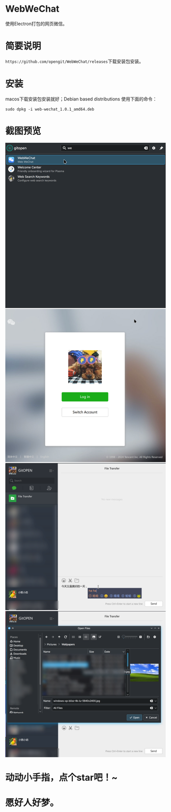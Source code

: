 # WebWeChat

使用Electron打包的网页微信。

# 简要说明

`https://github.com/opengit/WebWeChat/releases`下载安装包安装。

# 安装

macos下载安装包安装就好；Debian based distributions 使用下面的命令：

```shell
sudo dpkg -i web-wechat_1.0.1_amd64.deb
```

# 截图预览

![截图预览](./images/icon.png)
![截图预览](./images/login.png)
![截图预览](./images/main.png)
![截图预览](./images/filehelper.png)


# 动动小手指，点个star吧！~

# 愿好人好梦。
